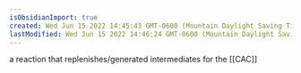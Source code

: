 ```yaml
---
isObsidianImport: true
created: Wed Jun 15 2022 14:45:43 GMT-0600 (Mountain Daylight Saving Time)
lastModified: Wed Jun 15 2022 14:46:24 GMT-0600 (Mountain Daylight Saving Time)
---
```

a reaction that replenishes/generated intermediates for the [[CAC]]